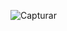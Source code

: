 
![Capturar](https://user-images.githubusercontent.com/53740747/66527995-a133be80-ead4-11e9-9bff-efa8a4acc342.PNG)
